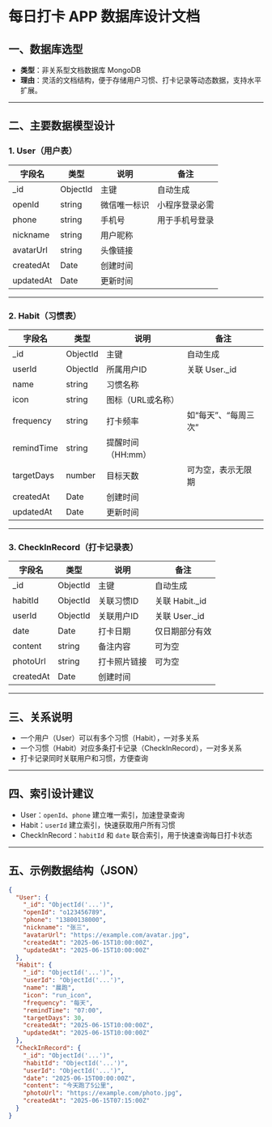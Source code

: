 # 每日打卡 APP 数据库设计文档

## 一、数据库选型
- **类型**：非关系型文档数据库 MongoDB
- **理由**：灵活的文档结构，便于存储用户习惯、打卡记录等动态数据，支持水平扩展。

---

## 二、主要数据模型设计

### 1. User（用户表）
| 字段名     | 类型       | 说明               | 备注                   |
|------------|------------|--------------------|------------------------|
| _id        | ObjectId   | 主键               | 自动生成               |
| openId     | string     | 微信唯一标识       | 小程序登录必需         |
| phone      | string     | 手机号             | 用于手机号登录         |
| nickname   | string     | 用户昵称           |                        |
| avatarUrl  | string     | 头像链接           |                        |
| createdAt  | Date       | 创建时间           |                        |
| updatedAt  | Date       | 更新时间           |                        |

---

### 2. Habit（习惯表）
| 字段名     | 类型       | 说明               | 备注                   |
|------------|------------|--------------------|------------------------|
| _id        | ObjectId   | 主键               | 自动生成               |
| userId     | ObjectId   | 所属用户ID         | 关联 User._id          |
| name       | string     | 习惯名称           |                        |
| icon       | string     | 图标（URL或名称）  |                        |
| frequency  | string     | 打卡频率           | 如“每天”、“每周三次”  |
| remindTime | string     | 提醒时间（HH:mm）  |                        |
| targetDays | number     | 目标天数           | 可为空，表示无限期     |
| createdAt  | Date       | 创建时间           |                        |
| updatedAt  | Date       | 更新时间           |                        |

---

### 3. CheckInRecord（打卡记录表）
| 字段名     | 类型       | 说明               | 备注                   |
|------------|------------|--------------------|------------------------|
| _id        | ObjectId   | 主键               | 自动生成               |
| habitId    | ObjectId   | 关联习惯ID         | 关联 Habit._id         |
| userId     | ObjectId   | 关联用户ID         | 关联 User._id          |
| date       | Date       | 打卡日期           | 仅日期部分有效         |
| content    | string     | 备注内容           | 可为空                 |
| photoUrl   | string     | 打卡照片链接       | 可为空                 |
| createdAt  | Date       | 创建时间           |                        |

---

## 三、关系说明

- 一个用户（User）可以有多个习惯（Habit），一对多关系
- 一个习惯（Habit）对应多条打卡记录（CheckInRecord），一对多关系
- 打卡记录同时关联用户和习惯，方便查询

---

## 四、索引设计建议

- User：`openId`、`phone` 建立唯一索引，加速登录查询
- Habit：`userId` 建立索引，快速获取用户所有习惯
- CheckInRecord：`habitId` 和 `date` 联合索引，用于快速查询每日打卡状态

---

## 五、示例数据结构（JSON）

```json
{
  "User": {
    "_id": "ObjectId('...')",
    "openId": "o123456789",
    "phone": "13800138000",
    "nickname": "张三",
    "avatarUrl": "https://example.com/avatar.jpg",
    "createdAt": "2025-06-15T10:00:00Z",
    "updatedAt": "2025-06-15T10:00:00Z"
  },
  "Habit": {
    "_id": "ObjectId('...')",
    "userId": "ObjectId('...')",
    "name": "晨跑",
    "icon": "run_icon",
    "frequency": "每天",
    "remindTime": "07:00",
    "targetDays": 30,
    "createdAt": "2025-06-15T10:00:00Z",
    "updatedAt": "2025-06-15T10:00:00Z"
  },
  "CheckInRecord": {
    "_id": "ObjectId('...')",
    "habitId": "ObjectId('...')",
    "userId": "ObjectId('...')",
    "date": "2025-06-15T00:00:00Z",
    "content": "今天跑了5公里",
    "photoUrl": "https://example.com/photo.jpg",
    "createdAt": "2025-06-15T07:15:00Z"
  }
}
